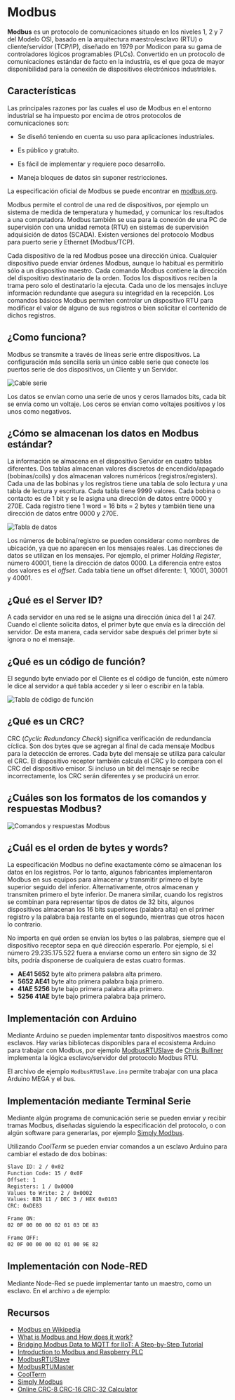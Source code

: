 # Modbus

**Modbus** es un protocolo de comunicaciones situado en los niveles 1, 2 y 7 del Modelo OSI, basado en la arquitectura maestro/esclavo (RTU) o cliente/servidor (TCP/IP), diseñado en 1979 por Modicon para su gama de controladores lógicos programables (PLCs). Convertido en un protocolo de comunicaciones estándar de facto en la industria, es el que goza de mayor disponibilidad para la conexión de dispositivos electrónicos industriales.

## Características

Las principales razones por las cuales el uso de Modbus en el entorno industrial se ha impuesto por encima de otros protocolos de comunicaciones son:

- Se diseñó teniendo en cuenta su uso para aplicaciones industriales.

- Es público y gratuito.

- Es fácil de implementar y requiere poco desarrollo.

- Maneja bloques de datos sin suponer restricciones.

La especificación oficial de Modbus se puede encontrar en [modbus.org](http://www.modbus.org/).

Modbus permite el control de una red de dispositivos, por ejemplo un sistema de medida de temperatura y humedad, y comunicar los resultados a una computadora. Modbus también se usa para la conexión de una PC de supervisión con una unidad remota (RTU) en sistemas de supervisión adquisición de datos (SCADA). Existen versiones del protocolo Modbus para puerto serie y Ethernet (Modbus/TCP).

Cada dispositivo de la red Modbus posee una dirección única. Cualquier dispositivo puede enviar órdenes Modbus, aunque lo habitual es permitirlo sólo a un dispositivo maestro. Cada comando Modbus contiene la dirección del dispositivo destinatario de la orden. Todos los dispositivos reciben la trama pero solo el destinatario la ejecuta. Cada uno de los mensajes incluye información redundante que asegura su integridad en la recepción. Los comandos básicos Modbus permiten controlar un dispositivo RTU para modificar el valor de alguno de sus registros o bien solicitar el contenido de dichos registros.

## ¿Como funciona?

Modbus se transmite a través de líneas serie entre dispositivos. La configuración más sencilla sería un único cable serie que conecte los puertos serie de dos dispositivos, un Cliente y un Servidor.

![Cable serie](cable_db9.jpeg)

Los datos se envían como una serie de unos y ceros llamados bits, cada bit se envía como un voltaje. Los ceros se envían como voltajes positivos y los unos como negativos.

## ¿Cómo se almacenan los datos en Modbus estándar?

La información se almacena en el dispositivo Servidor en cuatro tablas diferentes. Dos tablas almacenan valores discretos de encendido/apagado (bobinas/coils) y dos almacenan valores numéricos (registros/registers). Cada una de las bobinas y los registros tiene una tabla de solo lectura y una tabla de lectura y escritura. Cada tabla tiene 9999 valores. Cada bobina o contacto es de 1 bit y se le asigna una dirección de datos entre 0000 y 270E. Cada registro tiene 1 word = 16 bits = 2 bytes y también tiene una dirección de datos entre 0000 y 270E.

![Tabla de datos](data-stored.jpeg)

Los números de bobina/registro se pueden considerar como nombres de ubicación, ya que no aparecen en los mensajes reales. Las direcciones de datos se utilizan en los mensajes. Por ejemplo, el primer *Holding Register*, número 40001, tiene la dirección de datos 0000. La diferencia entre estos dos valores es el *offset*. Cada tabla tiene un offset diferente: 1, 10001, 30001 y 40001.

## ¿Qué es el Server ID?

A cada servidor en una red se le asigna una dirección única del 1 al 247. Cuando el cliente solicita datos, el primer byte que envía es la dirección del servidor. De esta manera, cada servidor sabe después del primer byte si ignora o no el mensaje.

## ¿Qué es un código de función?

El segundo byte enviado por el Cliente es el código de función, este número le dice al servidor a qué tabla acceder y si leer o escribir en la tabla.

![Tabla de código de función](function_code.jpeg)

## ¿Qué es un CRC?

CRC (*Cyclic Redundancy Check*) significa verificación de redundancia cíclica. Son dos bytes que se agregan al final de cada mensaje Modbus para la detección de errores. Cada byte del mensaje se utiliza para calcular el CRC. El dispositivo receptor también calcula el CRC y lo compara con el CRC del dispositivo emisor. Si incluso un bit del mensaje se recibe incorrectamente, los CRC serán diferentes y se producirá un error.

## ¿Cuáles son los formatos de los comandos y respuestas Modbus?

![Comandos y respuestas Modbus](commands_responses.jpeg)

## ¿Cuál es el orden de bytes y words?

La especificación Modbus no define exactamente cómo se almacenan los datos en los registros. Por lo tanto, algunos fabricantes implementaron Modbus en sus equipos para almacenar y transmitir primero el byte superior seguido del inferior. Alternativamente, otros almacenan y transmiten primero el byte inferior. De manera similar, cuando los registros se combinan para representar tipos de datos de 32 bits, algunos dispositivos almacenan los 16 bits superiores (palabra alta) en el primer registro y la palabra baja restante en el segundo, mientras que otros hacen lo contrario. 

No importa en qué orden se envían los bytes o las palabras, siempre que el dispositivo receptor sepa en qué dirección esperarlo. Por ejemplo, si el número 29.235.175.522 fuera a enviarse como un entero sin signo de 32 bits, podría disponerse de cualquiera de estas cuatro formas.

- **AE41 5652** byte alto primera palabra alta primero.
- **5652 AE41** byte alto primera palabra baja primero.
- **41AE 5256** byte bajo primera palabra alta primero.
- **5256 41AE** byte bajo primera palabra baja primero.

## Implementación con Arduino

Mediante Arduino se pueden implementar tanto dispositivos maestros como esclavos. Hay varias bibliotecas disponibles para el ecosistema Arduino para trabajar con Modbus, por ejemplo [ModbusRTUSlave](https://github.com/CMB27/ModbusRTUSlave) de [Chris Bulliner](https://github.com/CMB27) implementa la lógica esclavo/servidor del protocolo Modbus RTU.

El archivo de ejemplo `ModbusRTUSlave.ino` permite trabajar con una placa Arduino MEGA y el bus.

## Implementación mediante Terminal Serie

Mediante algún programa de comunicación serie se pueden enviar y recibir tramas Modbus, diseñadas siguiendo la especificación del protocolo, o con algún software para generarlas, por ejemplo [Simply Modbus](https://simplymodbus.ca/).

Utilizando *CoolTerm* se pueden enviar comandos a un esclavo Arduino para cambiar el estado de dos bobinas:

```bash
Slave ID: 2 / 0x02
Function Code: 15 / 0x0F
Offset: 1
Registers: 1 / 0x0000
Values to Write: 2 / 0x0002
Values: BIN 11 / DEC 3 / HEX 0x0103
CRC: 0xDE83
```

```bash
Frame ON:
02 0F 00 00 00 02 01 03 DE 83
```

```bash
Frame OFF:
02 0F 00 00 00 02 01 00 9E 82
```

## Implementación con Node-RED

Mediante Node-Red se puede implementar tanto un maestro, como un esclavo. En el archivo `a` de ejemplo:

## Recursos

- [Modbus en Wikipedia](https://es.m.wikipedia.org/wiki/Modbus)
- [What is Modbus and How does it work?](https://www.se.com/us/en/faqs/FA168406/)
- [Bridging Modbus Data to MQTT for IIoT: A Step-by-Step Tutorial](https://emqx.medium.com/bridging-modbus-data-to-mqtt-for-iiot-a-step-by-step-tutorial-dd1d3ae55c7f)
- [Introduction to Modbus and Raspberry PLC](https://www.industrialshields.com/es_ES/blog/raspberry-pi-para-la-industria-26/introduction-to-modbus-and-raspberry-plc-part-1-586)
- [ModbusRTUSlave](https://github.com/CMB27/ModbusRTUSlave)
- [ModbusRTUMaster](https://github.com/CMB27/ModbusRTUMaster)
- [CoolTerm](https://freeware.the-meiers.org/#CoolTerm)
- [Simply Modbus](https://simplymodbus.ca/)
- [Online CRC-8 CRC-16 CRC-32 Calculator](https://crccalc.com/)